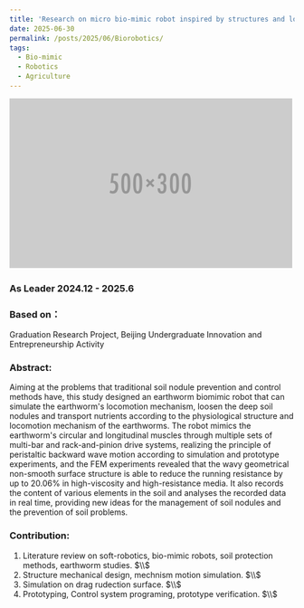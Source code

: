 ```yaml
---
title: 'Research on micro bio-mimic robot inspired by structures and locomotion principles of earthworm'
date: 2025-06-30
permalink: /posts/2025/06/Biorobotics/
tags:
  - Bio-mimic
  - Robotics
  - Agriculture
---
```

<img src='/images/500x300.png'>


### **As Leader**  2024.12 - 2025.6
### **Based on**：
Graduation Research Project, Beijing Undergraduate Innovation and Entrepreneurship Activity
### **Abstract**: 
Aiming at the problems that traditional soil nodule prevention and control methods have, this study designed an earthworm biomimic robot that can simulate the earthworm's locomotion mechanism, loosen the deep soil nodules and transport nutrients according to the physiological structure and locomotion mechanism of the earthworms. The robot mimics the earthworm's circular and longitudinal muscles through multiple sets of multi-bar and rack-and-pinion drive systems, realizing the principle of peristaltic backward wave motion according to simulation and prototype experiments, and the FEM experiments revealed that the wavy geometrical non-smooth surface structure is able to reduce the running resistance by up to 20.06% in high-viscosity and high-resistance media. It also records the content of various elements in the soil and analyses the recorded data in real time, providing new ideas for the management of soil nodules and the prevention of soil problems. 
### **Contribution**:
1) Literature review on soft-robotics, bio-mimic robots, soil protection methods, earthworm studies.    $\\$
2) Structure mechanical design, mechnism motion simulation.    $\\$
3) Simulation on drag rudection surface.    $\\$
4) Prototyping, Control system programing, prototype verification.    $\\$

